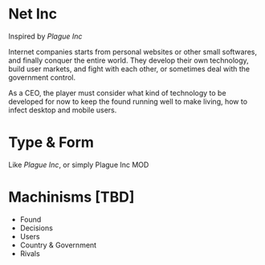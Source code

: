 # Net Inc

Inspired by *Plague Inc*

Internet companies starts from personal websites or other small softwares, and finally conquer the entire world. 
They develop their own technology, build user markets, and fight with each other, or sometimes deal with the government control.

As a CEO, the player must consider what kind of technology to be developed for now to keep the found running well to make living, 
how to infect desktop and mobile users.

# Type & Form

Like *Plague Inc*, or simply Plague Inc MOD

# Machinisms [TBD]

- Found
- Decisions
- Users
- Country & Government
- Rivals
